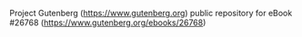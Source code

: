 Project Gutenberg (https://www.gutenberg.org) public repository for eBook #26768 (https://www.gutenberg.org/ebooks/26768)
